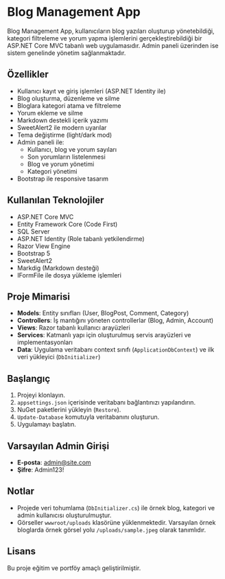 # Blog Management App

Blog Management App, kullanıcıların blog yazıları oluşturup yönetebildiği, kategori filtreleme ve yorum yapma işlemlerini gerçekleştirebildiği bir ASP.NET Core MVC tabanlı web uygulamasıdır. Admin paneli üzerinden ise sistem genelinde yönetim sağlanmaktadır.

## Özellikler

- Kullanıcı kayıt ve giriş işlemleri (ASP.NET Identity ile)
- Blog oluşturma, düzenleme ve silme
- Bloglara kategori atama ve filtreleme
- Yorum ekleme ve silme
- Markdown destekli içerik yazımı
- SweetAlert2 ile modern uyarılar
- Tema değiştirme (light/dark mod)
- Admin paneli ile:
  - Kullanıcı, blog ve yorum sayıları
  - Son yorumların listelenmesi
  - Blog ve yorum yönetimi
  - Kategori yönetimi
- Bootstrap ile responsive tasarım

## Kullanılan Teknolojiler

- ASP.NET Core MVC
- Entity Framework Core (Code First)
- SQL Server
- ASP.NET Identity (Role tabanlı yetkilendirme)
- Razor View Engine
- Bootstrap 5
- SweetAlert2
- Markdig (Markdown desteği)
- IFormFile ile dosya yükleme işlemleri

## Proje Mimarisi

- **Models**: Entity sınıfları (User, BlogPost, Comment, Category)
- **Controllers**: İş mantığını yöneten controllerlar (Blog, Admin, Account)
- **Views**: Razor tabanlı kullanıcı arayüzleri
- **Services**: Katmanlı yapı için oluşturulmuş servis arayüzleri ve implementasyonları
- **Data**: Uygulama veritabanı context sınıfı (`ApplicationDbContext`) ve ilk veri yükleyici (`DbInitializer`)

## Başlangıç

1. Projeyi klonlayın.
2. `appsettings.json` içerisinde veritabanı bağlantınızı yapılandırın.
3. NuGet paketlerini yükleyin (`Restore`).
4. `Update-Database` komutuyla veritabanını oluşturun.
5. Uygulamayı başlatın.

## Varsayılan Admin Girişi

- **E-posta**: admin@site.com  
- **Şifre**: Admin123!

## Notlar

- Projede veri tohumlama (`DbInitializer.cs`) ile örnek blog, kategori ve admin kullanıcısı oluşturulmuştur.
- Görseller `wwwroot/uploads` klasörüne yüklenmektedir. Varsayılan örnek bloglarda örnek görsel yolu `/uploads/sample.jpeg` olarak tanımlıdır.

## Lisans

Bu proje eğitim ve portföy amaçlı geliştirilmiştir.

